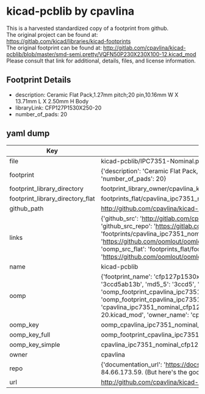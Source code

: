 # kicad-pcblib by cpavlina  
This is a harvested standardized copy of a footprint from github.  
The original project can be found at:  
https://gitlab.com/kicad/libraries/kicad-footprints  
The original footprint can be found at:
http://gitlab.com/cpavlina/kicad-pcblib/blob/master/smd-semi.pretty/VQFN50P230X230X100-12.kicad_mod
Please consult that link for additional, details, files, and license information.  
## Footprint Details
* description: Ceramic Flat Pack,1.27mm pitch;20 pin,10.16mm W X 13.71mm L X 2.50mm H Body  
* libraryLink: CFP127P1530X250-20  
* number_of_pads: 20  
## yaml dump  
| Key | Value |  
| --- | --- |  
| file | kicad-pcblib/IPC7351-Nominal.pretty/CFP127P1530X250-20.kicad_mod |  
| footprint | {'description': 'Ceramic Flat Pack,1.27mm pitch;20 pin,10.16mm W X 13.71mm L X 2.50mm H Body', 'libraryLink': 'CFP127P1530X250-20', 'number_of_pads': 20} |  
| footprint_library_directory | footprint_library_owner/cpavlina_kicad-pcblib |  
| footprint_library_directory_flat | footprints_flat/cpavlina_ipc7351_nominal_cfp127p1530x250_20/working |  
| github_path | http://github.com/cpavlina/kicad-pcblib/blob/master/IPC7351-Nominal.pretty/CFP127P1530X250-20.kicad_mod |  
| links | {'github_src': 'http://gitlab.com/cpavlina/kicad-pcblib/blob/master/smd-semi.pretty/VQFN50P230X230X100-12.kicad_mod', 'github_src_repo': 'https://gitlab.com/kicad/libraries/kicad-footprints', 'oomp_bot': 'footprints/cpavlina_ipc7351_nominal_cfp127p1530x250_20/working', 'oomp_bot_github': 'https://github.com/oomlout/oomlout_oomp_footprint_bot/tree/main/footprints/cpavlina_ipc7351_nominal_cfp127p1530x250_20/working', 'oomp_src_flat': 'footprints_flat/footprints_flat/cpavlina_ipc7351_nominal_cfp127p1530x250_20/working', 'oomp_src_flat_github': 'https://github.com/oomlout/oomlout_oomp_footprint_src/tree/main/footprints_flat/cpavlina_ipc7351_nominal_cfp127p1530x250_20/working'} |  
| name | kicad-pcblib |  
| oomp | {'footprint_name': 'cfp127p1530x250_20', 'library_name': 'ipc7351_nominal', 'md5': '3ccd5ab13bfb28e942d01bf3086ac7a2', 'md5_10': '3ccd5ab13b', 'md5_5': '3ccd5', 'md5_6': '3ccd5a', 'oomp_key': 'oomp_cpavlina_ipc7351_nominal_cfp127p1530x250_20', 'oomp_key_extra': 'oomp_footprint_cpavlina_ipc7351_nominal_cfp127p1530x250_20', 'oomp_key_full': 'oomp_footprint_cpavlina_ipc7351_nominal_cfp127p1530x250_20_3ccd5a', 'oomp_key_simple': 'cpavlina_ipc7351_nominal_cfp127p1530x250_20', 'original_filename': 'kicad-pcblib/IPC7351-Nominal.pretty/CFP127P1530X250-20.kicad_mod', 'owner_name': 'cpavlina'} |  
| oomp_key | oomp_cpavlina_ipc7351_nominal_cfp127p1530x250_20 |  
| oomp_key_full | oomp_footprint_cpavlina_ipc7351_nominal_cfp127p1530x250_20 |  
| oomp_key_simple | cpavlina_ipc7351_nominal_cfp127p1530x250_20 |  
| owner | cpavlina |  
| repo | {'documentation_url': 'https://docs.github.com/rest/overview/resources-in-the-rest-api#rate-limiting', 'message': "API rate limit exceeded for 84.66.173.59. (But here's the good news: Authenticated requests get a higher rate limit. Check out the documentation for more details.)"} |  
| url | http://github.com/cpavlina/kicad-pcblib |  

